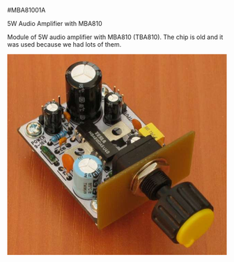 <!--- PrjInfo ---> <!--- Please remove this line after manually editing --->
<!--- 00a56be08b96043df9e37d6aff7b6990 --->
<!--- Created:20170112-18:22: ---> 
<!--- Author:Mlab: ---> 
<!--- AuthorEmail:mlab@mlab.cz: ---> 
<!--- Tags:imported: ---> 
<!--- Ust:None: ---> 
<!--- Name:MBA81001A: --->
#MBA81001A 
<!--- LongName --->
5W Audio Amplifier with MBA810
<!--- ELongName ---> 

<!--- Lead --->
Module of 5W audio amplifier with MBA810 (TBA810). The chip 
  is old and it was used because we had lots of them.
<!--- ELead ---> 

![LeadImg](MBA81001A_Small.jpg) 


​
​
<!--- Description --->
<!--- EDescription --->
<!--- Content --->
<!--- EContent --->
            